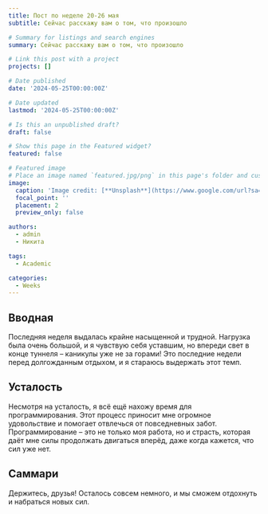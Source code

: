 ```yaml
---
title: Пост по неделе 20-26 мая
subtitle: Сейчас расскажу вам о том, что произошло 

# Summary for listings and search engines
summary: Сейчас расскажу вам о том, что произошло 

# Link this post with a project
projects: []

# Date published
date: '2024-05-25T00:00:00Z'

# Date updated
lastmod: '2024-05-25T00:00:00Z'

# Is this an unpublished draft?
draft: false

# Show this page in the Featured widget?
featured: false

# Featured image
# Place an image named `featured.jpg/png` in this page's folder and customize its options here.
image:
  caption: 'Image credit: [**Unsplash**](https://www.google.com/url?sa=i&url=https%3A%2F%2Fwww.anglocelt.ie%2F2023%2F05%2F30%2Fsunny-weather-and-blue-skies-ahead%2F&psig=AOvVaw0OduRJT1Hz3_ptPs8sQQOO&ust=1712496881568000&source=images&cd=vfe&opi=89978449&ved=0CBIQjRxqFwoTCMjZo5TarYUDFQAAAAAdAAAAABAE)'
  focal_point: ''
  placement: 2
  preview_only: false

authors:
  - admin
  - Никита

tags:
  - Academic

categories:
  - Weeks
---
```


## Вводная

Последняя неделя выдалась крайне насыщенной и трудной. Нагрузка была очень большой, и я чувствую себя уставшим, но впереди свет в конце туннеля – каникулы уже не за горами! Это последние недели перед долгожданным отдыхом, и я стараюсь выдержать этот темп.

## Усталость

Несмотря на усталость, я всё ещё нахожу время для программирования. Этот процесс приносит мне огромное удовольствие и помогает отвлечься от повседневных забот. Программирование – это не только моя работа, но и страсть, которая даёт мне силы продолжать двигаться вперёд, даже когда кажется, что сил уже нет.

## Саммари

Держитесь, друзья! Осталось совсем немного, и мы сможем отдохнуть и набраться новых сил.

